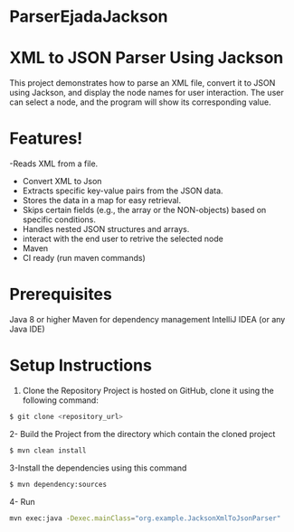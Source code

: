 
# ParserEjadaJackson

# XML to JSON Parser Using Jackson
This project demonstrates how to parse an XML file, convert it to JSON using Jackson, and display the node names for user interaction. The user can select a node, and the program will show its corresponding value.

# Features!
-Reads XML from a file.
- Convert XML to Json
- Extracts specific key-value pairs from the JSON data.
- Stores the data in a map for easy retrieval.
- Skips certain fields (e.g., the array or the NON-objects) based on specific conditions.
- Handles nested JSON structures and arrays.
- interact with the end user to retrive the selected node 
- Maven 
- CI ready (run maven commands)

# Prerequisites
Java 8 or higher
Maven for dependency management
IntelliJ IDEA (or any Java IDE)

# Setup Instructions
1. Clone the Repository
   Project is hosted on GitHub, clone it using the following command:
```sh
$ git clone <repository_url>
```

2- Build the Project from the directory which contain the cloned project

```sh
$ mvn clean install
```
3-Install the dependencies using this command

```sh
$ mvn dependency:sources
```
4- Run 

```sh
mvn exec:java -Dexec.mainClass="org.example.JacksonXmlToJsonParser"
```
